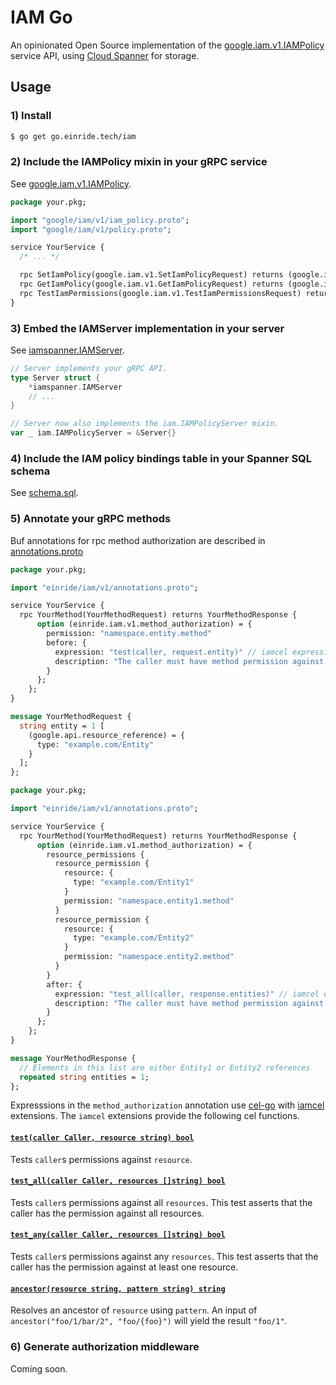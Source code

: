 IAM Go
======

An opinionated Open Source implementation of the [google.iam.v1.IAMPolicy](https://github.com/googleapis/googleapis/blob/master/google/iam/v1/iam_policy.proto) service API, using [Cloud Spanner](https://cloud.google.com/spanner) for storage.

Usage
-----

### 1) Install

```bash
$ go get go.einride.tech/iam
```

### 2) Include the IAMPolicy mixin in your gRPC service

See [google.iam.v1.IAMPolicy](https://github.com/googleapis/googleapis/blob/master/google/iam/v1/iam_policy.proto).

```proto
package your.pkg;

import "google/iam/v1/iam_policy.proto";
import "google/iam/v1/policy.proto";

service YourService {
  /* ... */

  rpc SetIamPolicy(google.iam.v1.SetIamPolicyRequest) returns (google.iam.v1.Policy);
  rpc GetIamPolicy(google.iam.v1.GetIamPolicyRequest) returns (google.iam.v1.Policy);
  rpc TestIamPermissions(google.iam.v1.TestIamPermissionsRequest) returns (google.iam.v1.TestIamPermissionsResponse);
}
```

### 3) Embed the IAMServer implementation in your server

See [iamspanner.IAMServer](./iamspanner/server.go).

```go
// Server implements your gRPC API.
type Server struct {
	*iamspanner.IAMServer
	// ...
}

// Server now also implements the iam.IAMPolicyServer mixin.
var _ iam.IAMPolicyServer = &Server{}
```

### 4) Include the IAM policy bindings table in your Spanner SQL schema

See [schema.sql](./iamspanner/schema.sql).

### 5) Annotate your gRPC methods

Buf annotations for rpc method authorization are described in [annotations.proto](../proto/einride/iam/v1/annotations.proto)

```proto
package your.pkg;

import "einride/iam/v1/annotations.proto";

service YourService {
  rpc YourMethod(YourMethodRequest) returns YourMethodResponse {
      option (einride.iam.v1.method_authorization) = {
        permission: "namespace.entity.method"
        before: {
          expression: "test(caller, request.entity)" // iamcel expression
          description: "The caller must have method permission against the entity"
        }
      };
    };
}

message YourMethodRequest {
  string entity = 1 [
    (google.api.resource_reference) = {
      type: "example.com/Entity"
    }
  ];
};
```

```proto
package your.pkg;

import "einride/iam/v1/annotations.proto";

service YourService {
  rpc YourMethod(YourMethodRequest) returns YourMethodResponse {
      option (einride.iam.v1.method_authorization) = {
        resource_permissions {
          resource_permission {
            resource: {
              type: "example.com/Entity1"
            }
            permission: "namespace.entity1.method"
          }
          resource_permission {
            resource: {
              type: "example.com/Entity2"
            }
            permission: "namespace.entity2.method"
          }
        }
        after: {
          expression: "test_all(caller, response.entities)" // iamcel expression
          description: "The caller must have method permission against all entities"
        }
      };
    };
}

message YourMethodResponse {
  // Elements in this list are either Entity1 or Entity2 references
  repeated string entities = 1;
};
```

Expresssions in the `method_authorization` annotation use [cel-go](https://github.com/google/cel-go) with [iamcel](./iamcel) extensions. The `iamcel` extensions provide the following cel functions.

#### [`test(caller Caller, resource string) bool`](./iamcel/test.go)

Tests `caller`s permissions against `resource`.

#### [`test_all(caller Caller, resources []string) bool`](./iamcel/testall.go)

Tests `caller`s permissions against all `resources`. This test asserts that the caller has the permission against all resources.

#### [`test_any(caller Caller, resources []string) bool`](./iamcel/testany.go)

Tests `caller`s permissions against any `resources`. This test asserts that the caller has the permission against at least one resource.

#### [`ancestor(resource string, pattern string) string`](./iamcel/ancestor.go)

Resolves an ancestor of `resource` using `pattern`. An input of `ancestor("foo/1/bar/2", "foo/{foo}")` will yield the result `"foo/1"`.

### 6) Generate authorization middleware

Coming soon.
